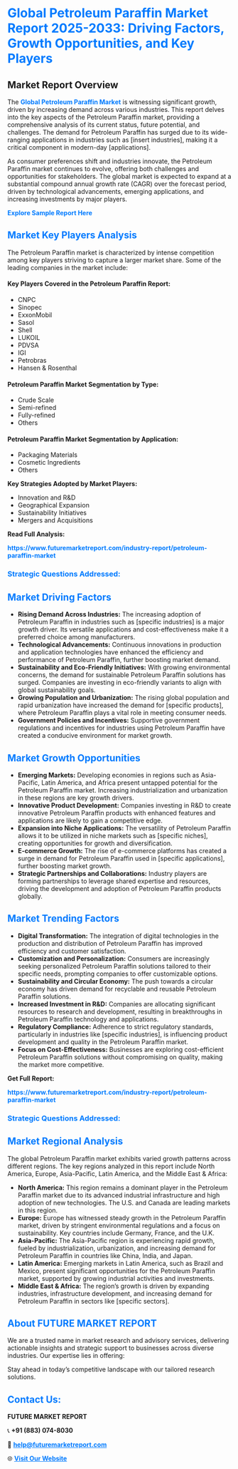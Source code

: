 <h1 style="color: #007BFF;">Global Petroleum Paraffin Market Report 2025-2033: Driving Factors, Growth Opportunities, and Key Players</h1>

<section id="overview">
<h2>Market Report Overview</h2>
<p>The <a href="https://www.futuremarketreport.com/industry-report/petroleum-paraffin-market" style="color: #007BFF; text-decoration: none;"><strong>Global Petroleum Paraffin Market</strong></a> is witnessing significant growth, driven by increasing demand across various industries. This report delves into the key aspects of the Petroleum Paraffin market, providing a comprehensive analysis of its current status, future potential, and challenges. The demand for Petroleum Paraffin has surged due to its wide-ranging applications in industries such as [insert industries], making it a critical component in modern-day [applications].</p>
<p>As consumer preferences shift and industries innovate, the Petroleum Paraffin market continues to evolve, offering both challenges and opportunities for stakeholders. The global market is expected to expand at a substantial compound annual growth rate (CAGR) over the forecast period, driven by technological advancements, emerging applications, and increasing investments by major players.</p>
</section>

<section id="overview">
<p><a href="https://www.futuremarketreport.com/request-sample/reportId=107349" style="color: #007BFF; text-decoration: none;"><strong>Explore Sample Report Here</strong></a></p>
</section>

<section id="key-players">
<h2 style="color: #007BFF;">Market Key Players Analysis</h2>
<p>The Petroleum Paraffin market is characterized by intense competition among key players striving to capture a larger market share. Some of the leading companies in the market include:</p>
<h4>Key Players Covered in the Petroleum Paraffin Report:</h4>
<ul><li>CNPC</li><li>Sinopec</li><li>ExxonMobil</li><li>Sasol</li><li>Shell</li><li>LUKOIL</li><li>PDVSA</li><li>IGI</li><li>Petrobras</li><li>Hansen &amp; Rosenthal</li></ul>
<h4>Petroleum Paraffin Market Segmentation by Type:</h4>
<ul><li>Crude Scale</li><li>Semi-refined</li><li>Fully-refined</li><li>Others</li></ul>

<h4>Petroleum Paraffin Market Segmentation by Application:</h4>
<ul><li>Packaging Materials</li><li>Cosmetic Ingredients</li><li>Others</li></ul>
<p><strong>Key Strategies Adopted by Market Players:</strong></p>
<ul>
<li>Innovation and R&D</li>
<li>Geographical Expansion</li>
<li>Sustainability Initiatives</li>
<li>Mergers and Acquisitions</li>
</ul>
</section>

<section>
<p><strong>Read Full Analysis: </strong></p><a href="https://www.futuremarketreport.com/industry-report/petroleum-paraffin-market" style="color: #007BFF; text-decoration: none;"><strong>https://www.futuremarketreport.com/industry-report/petroleum-paraffin-market</strong></a>
<h3 style="color: #007BFF;">Strategic Questions Addressed:</h3>
</section>

<section id="driving-factors">
<h2 style="color: #007BFF;">Market Driving Factors</h2>
<ul>
<li><strong>Rising Demand Across Industries:</strong> The increasing adoption of Petroleum Paraffin in industries such as [specific industries] is a major growth driver. Its versatile applications and cost-effectiveness make it a preferred choice among manufacturers.</li>
<li><strong>Technological Advancements:</strong> Continuous innovations in production and application technologies have enhanced the efficiency and performance of Petroleum Paraffin, further boosting market demand.</li>
<li><strong>Sustainability and Eco-Friendly Initiatives:</strong> With growing environmental concerns, the demand for sustainable Petroleum Paraffin solutions has surged. Companies are investing in eco-friendly variants to align with global sustainability goals.</li>
<li><strong>Growing Population and Urbanization:</strong> The rising global population and rapid urbanization have increased the demand for [specific products], where Petroleum Paraffin plays a vital role in meeting consumer needs.</li>
<li><strong>Government Policies and Incentives:</strong> Supportive government regulations and incentives for industries using Petroleum Paraffin have created a conducive environment for market growth.</li>
</ul>
</section>

<section id="growth-opportunities">
<h2 style="color: #007BFF;">Market Growth Opportunities</h2>
<ul>
<li><strong>Emerging Markets:</strong> Developing economies in regions such as Asia-Pacific, Latin America, and Africa present untapped potential for the Petroleum Paraffin market. Increasing industrialization and urbanization in these regions are key growth drivers.</li>
<li><strong>Innovative Product Development:</strong> Companies investing in R&D to create innovative Petroleum Paraffin products with enhanced features and applications are likely to gain a competitive edge.</li>
<li><strong>Expansion into Niche Applications:</strong> The versatility of Petroleum Paraffin allows it to be utilized in niche markets such as [specific niches], creating opportunities for growth and diversification.</li>
<li><strong>E-commerce Growth:</strong> The rise of e-commerce platforms has created a surge in demand for Petroleum Paraffin used in [specific applications], further boosting market growth.</li>
<li><strong>Strategic Partnerships and Collaborations:</strong> Industry players are forming partnerships to leverage shared expertise and resources, driving the development and adoption of Petroleum Paraffin products globally.</li>
</ul>
</section>

<section id="trending-factors">
<h2 style="color: #007BFF;">Market Trending Factors</h2>
<ul>
<li><strong>Digital Transformation:</strong> The integration of digital technologies in the production and distribution of Petroleum Paraffin has improved efficiency and customer satisfaction.</li>
<li><strong>Customization and Personalization:</strong> Consumers are increasingly seeking personalized Petroleum Paraffin solutions tailored to their specific needs, prompting companies to offer customizable options.</li>
<li><strong>Sustainability and Circular Economy:</strong> The push towards a circular economy has driven demand for recyclable and reusable Petroleum Paraffin solutions.</li>
<li><strong>Increased Investment in R&D:</strong> Companies are allocating significant resources to research and development, resulting in breakthroughs in Petroleum Paraffin technology and applications.</li>
<li><strong>Regulatory Compliance:</strong> Adherence to strict regulatory standards, particularly in industries like [specific industries], is influencing product development and quality in the Petroleum Paraffin market.</li>
<li><strong>Focus on Cost-Effectiveness:</strong> Businesses are exploring cost-efficient Petroleum Paraffin solutions without compromising on quality, making the market more competitive.</li>
</ul>
</section>

<section>
<p><strong>Get Full Report: </strong></p><a href="https://www.futuremarketreport.com/industry-report/petroleum-paraffin-market" style="color: #007BFF; text-decoration: none;"><strong>https://www.futuremarketreport.com/industry-report/petroleum-paraffin-market</strong></a>
<h3 style="color: #007BFF;">Strategic Questions Addressed:</h3>
</section>


<section id="regional-analysis">
<h2 style="color: #007BFF;">Market Regional Analysis</h2>
<p>The global Petroleum Paraffin market exhibits varied growth patterns across different regions. The key regions analyzed in this report include North America, Europe, Asia-Pacific, Latin America, and the Middle East & Africa:</p>
<ul>
<li><strong>North America:</strong> This region remains a dominant player in the Petroleum Paraffin market due to its advanced industrial infrastructure and high adoption of new technologies. The U.S. and Canada are leading markets in this region.</li>
<li><strong>Europe:</strong> Europe has witnessed steady growth in the Petroleum Paraffin market, driven by stringent environmental regulations and a focus on sustainability. Key countries include Germany, France, and the U.K.</li>
<li><strong>Asia-Pacific:</strong> The Asia-Pacific region is experiencing rapid growth, fueled by industrialization, urbanization, and increasing demand for Petroleum Paraffin in countries like China, India, and Japan.</li>
<li><strong>Latin America:</strong> Emerging markets in Latin America, such as Brazil and Mexico, present significant opportunities for the Petroleum Paraffin market, supported by growing industrial activities and investments.</li>
<li><strong>Middle East & Africa:</strong> The region’s growth is driven by expanding industries, infrastructure development, and increasing demand for Petroleum Paraffin in sectors like [specific sectors].</li>
</ul>
</section>

<footer>
<h2 style="color: #007BFF;">About FUTURE MARKET REPORT</h2>
<p>We are a trusted name in market research and advisory services, delivering actionable insights and strategic support to businesses across diverse industries. Our expertise lies in offering:</p>

<p>Stay ahead in today’s competitive landscape with our tailored research solutions.</p>

<h2 style="color: #007BFF;">Contact Us:</h2>
<p><strong>FUTURE MARKET REPORT</strong></p>
<p>📞 <strong>+91 (883) 074-8030</strong></p>
<p>📧 <strong><a href="mailto:help@futuremarketreport.com" style="color: #007BFF;">help@futuremarketreport.com</a></strong></p>
<p>🌐 <strong><a href="https://www.futuremarketreport.com/" style="color: #007BFF;">Visit Our Website</a></strong></p>
</footer>
